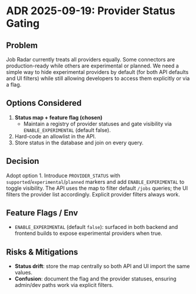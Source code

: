 # ADR 2025-09-19: Provider Status Gating

## Problem

Job Radar currently treats all providers equally. Some connectors are production-ready while others are experimental or planned. We need a simple way to hide experimental providers by default (for both API defaults and UI filters) while still allowing developers to access them explicitly or via a flag.

## Options Considered

1. **Status map + feature flag (chosen)**
   - Maintain a registry of provider statuses and gate visibility via `ENABLE_EXPERIMENTAL` (default false).
2. Hard-code an allowlist in the API.
3. Store status in the database and join on every query.

## Decision

Adopt option 1. Introduce `PROVIDER_STATUS` with `supported`/`experimental`/`planned` markers and add `ENABLE_EXPERIMENTAL` to toggle visibility. The API uses the map to filter default `/jobs` queries; the UI filters the provider list accordingly. Explicit provider filters always work.

## Feature Flags / Env

- `ENABLE_EXPERIMENTAL` (default `false`): surfaced in both backend and frontend builds to expose experimental providers when true.

## Risks & Mitigations

- **Status drift**: store the map centrally so both API and UI import the same values.
- **Confusion**: document the flag and the provider statuses, ensuring admin/dev paths work via explicit filters.
